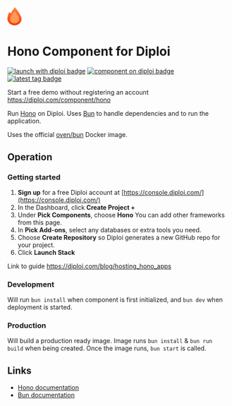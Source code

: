 <img alt="icon" src=".diploi/icon.svg" width="32">

# Hono Component for Diploi

[![launch with diploi badge](https://diploi.com/launch.svg)](https://diploi.com/component/hono)
[![component on diploi badge](https://diploi.com/component.svg)](https://diploi.com/component/hono)
[![latest tag badge](https://badgen.net/github/tag/diploi/component-hono)](https://diploi.com/component/hono)

Start a free demo without registering an account
https://diploi.com/component/hono

Run [Hono](https://hono.dev/) on Diploi. Uses [Bun](https://bun.sh/) to handle dependencies and to run the application.

Uses the official [oven/bun](https://hub.docker.com/r/oven/bun) Docker image.

## Operation

### Getting started

1. **Sign up** for a free Diploi account at [https://console.diploi.com/](https://console.diploi.com/)
2. In the Dashboard, click **Create Project +**
3. Under **Pick Components**, choose **Hono**
 You can add other frameworks from this page.
4. In **Pick Add-ons**, select any databases or extra tools you need.
5. Choose **Create Repository** so Diploi generates a new GitHub repo for your project.
6. Click **Launch Stack**

Link to guide 
https://diploi.com/blog/hosting_hono_apps

### Development

Will run `bun install` when component is first initialized, and `bun dev` when deployment is started.

### Production

Will build a production ready image. Image runs `bun install` & `bun run build` when being created. Once the image runs, `bun start` is called.

## Links

- [Hono documentation](https://hono.dev/docs/)
- [Bun documentation](https://bun.sh/docs)
